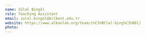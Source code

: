 ```yaml
---
name: Zülal Bingöl
role: Teaching Assistant
email: zulal.bingol@bilkent.edu.tr
website: https://www.alkanlab.org/team/z%C3%BClal-bing%C3%B6l/
photo:
---
```

